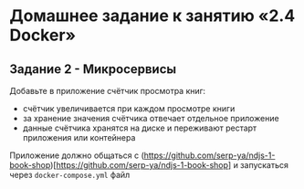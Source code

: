 # Домашнее задание к занятию «2.4 Docker»

## Задание 2 - Микросервисы

Добавьте в приложение счётчик просмотра книг:
- счётчик увеличивается при каждом просмотре книги
- за хранение значения счётчика отвечает отдельное приложение
- данные счётчика хранятся на диске и переживают рестарт приложения или контейнера

Приложение должно общаться с (https://github.com/serp-ya/ndjs-1-book-shop)[https://github.com/serp-ya/ndjs-1-book-shop] и запускаться через `docker-compose.yml` файл